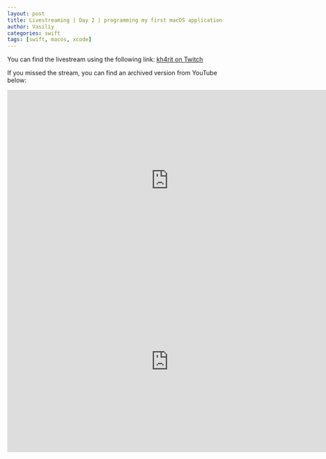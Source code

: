 ```yaml
---
layout: post
title: Livestreaming | Day 2 | programming my first macOS application
author: Vasiliy
categories: swift
tags: [swift, macos, xcode]
---
```


You can find the livestream using the following link: [kh4rit on Twitch](https://www.twitch.tv/kh4rit)

If you missed the stream, you can find an archived version from YouTube below:

<iframe width="740" height="416" src="https://www.youtube.com/embed/DfYZ1SbFbpM" frameborder="0" allow="accelerometer; autoplay; encrypted-media; gyroscope; picture-in-picture" allowfullscreen></iframe>

<iframe width="740" height="416" src="https://www.youtube.com/embed/G5P0R1KXMLA" frameborder="0" allow="accelerometer; autoplay; encrypted-media; gyroscope; picture-in-picture" allowfullscreen></iframe>

